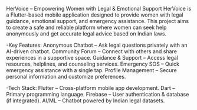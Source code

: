 HerVoice – Empowering Women with Legal & Emotional Support
HerVoice is a Flutter-based mobile application designed to provide women with legal guidance, emotional support, and emergency assistance. This project aims to create a safe and reliable platform where women can seek help anonymously and get accurate legal advice based on Indian laws.

-Key Features:
Anonymous Chatbot – Ask legal questions privately with an AI-driven chatbot.
Community Forum – Connect with others and share experiences in a supportive space.
Guidance & Support – Access legal resources, helplines, and counseling services.
Emergency SOS – Quick emergency assistance with a single tap.
Profile Management – Secure personal information and customize preferences.

-Tech Stack:
Flutter – Cross-platform mobile app development.
Dart – Primary programming language.
Firebase – User authentication & database (if integrated).
AI/ML – Chatbot powered by Indian legal datasets.
